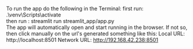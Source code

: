 To run the app do the following in the Terminal:
first run: .\venv\Scripts\activate    
then run : streamlit run streamlit_app/app.py   
The app will automatically open and start running in the browser.
If not so, then click manually on the url's generated something like this: 
  Local URL: http://localhost:8501
  Network URL: http://192.168.42.238:8501
